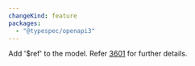 ```yaml
---
changeKind: feature
packages:
  - "@typespec/openapi3"
---
```


Add '$ref' to the model. Refer [3601](https://github.com/microsoft/typespec/pull/3894) for further details.